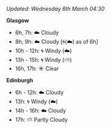 *Updated: Wednesday 6th March 04:30*

**Glasgow**

* 6h, 7h: :cloud: Cloudy
* 8h, 9h: :cloud: Cloudy [:cyclone:(:cloud:) as of 6h]
* 10h - 12h: :cyclone: Windy (:cloud:)
* 13h - 15h: :cyclone: Windy (:partly_sunny:)
* 16h, 17h: :sunny: Clear

**Edinburgh**

* 6h - 12h: :cloud: Cloudy
* 13h: :cyclone: Windy (:cloud:)
* 14h - 16h: :cloud: Cloudy
* 17h: :partly_sunny: Partly Cloudy

